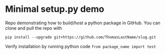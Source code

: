 # Minimal setup.py demo

Repo demonstrating how to build/host a python package in GitHub. You can clone and pull the repo with

`pip install --upgrade git+https://github.com/ThomasLastName/slug.git`

Verify installation by running python code `from package_name import test`
